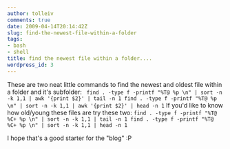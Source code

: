 ```yaml
---
author: tolleiv
comments: true
date: 2009-04-14T20:14:42Z
slug: find-the-newest-file-within-a-folder
tags:
- bash
- shell
title: find the newest file within a folder....
wordpress_id: 3
---
```


These are two neat little commands to find the newest and oldest file within a folder and it's subfolder:
` find . -type f -printf "%T@ %p \n" | sort -n -k 1,1 | awk '{print $2}' | tail -n 1
find . -type f -printf "%T@ %p \n" | sort -n -k 1,1 | awk '{print $2}' | head -n 1`
If you'd like to know how old/young these files are try these two:
`find . -type f -printf "%T@ %C+ %p \n" | sort -n -k 1,1 | tail -n 1
find . -type f -printf "%T@ %C+ %p \n" | sort -n -k 1,1 | head -n 1`

I hope that's a good starter for the "blog" :P
